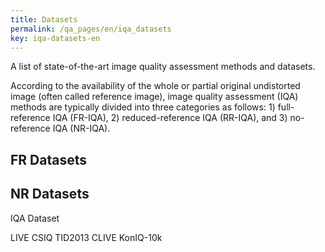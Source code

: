 ```yaml
---
title: Datasets
permalink: /qa_pages/en/iqa_datasets
key: iqa-datasets-en
---
```


A list of state-of-the-art image quality assessment methods and datasets. 

According to the availability of the whole or partial original undistorted image (often called reference image), image quality assessment (IQA) methods are typically divided into three categories as follows: 1) full-reference IQA (FR-IQA), 2) reduced-reference IQA (RR-IQA), and 3) no-reference IQA (NR-IQA).

## FR Datasets

## NR Datasets

IQA Dataset

LIVE
CSIQ
TID2013
CLIVE
KonIQ-10k
